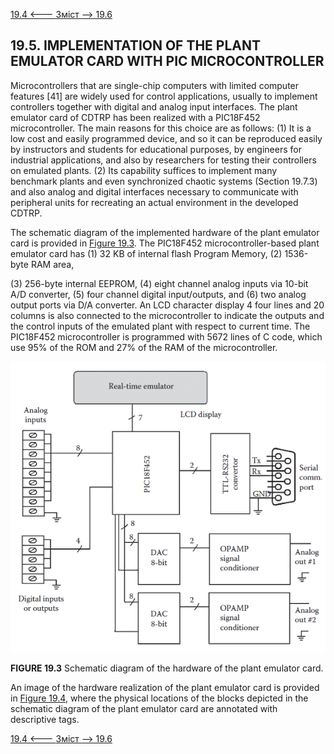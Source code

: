 [19.4 <--- ](19_4.md) [   Зміст   ](README.md) [--> 19.6](19_6.md)

## 19.5. IMPLEMENTATION OF THE PLANT EMULATOR CARD WITH PIC MICROCONTROLLER

Microcontrollers that are single-chip computers with limited computer features [41] are widely used for control applications, usually to implement controllers together with digital and analog input interfaces. The plant emulator card of CDTRP has been realized with a PIC18F452 microcontroller. The main reasons for this choice are as follows: (1) It is a low cost and easily programmed device, and so it can be reproduced easily by instructors and students for educational purposes, by engineers for industrial applications, and also by researchers for testing their controllers on emulated plants. (2) Its capability suffices to implement many benchmark plants and even synchronized chaotic systems (Section 19.7.3) and also analog and digital interfaces necessary to communicate with peripheral units for recreating an actual environment in the developed CDTRP.

The schematic diagram of the implemented hardware of the plant emulator card is provided in [Figure 19.3](#_bookmark103). The PIC18F452 microcontroller-based plant emulator card has (1) 32 KB of internal flash Program Memory, (2) 1536-byte RAM area,

(3) 256-byte internal EEPROM, (4) eight channel analog inputs via 10-bit A/D converter, (5) four channel digital input/outputs, and (6) two analog output ports via D/A converter. An LCD character display 4 four lines and 20 columns is also connected to the microcontroller to indicate the outputs and the control inputs of the emulated plant with respect to current time. The PIC18F452 microcontroller is programmed with 5672 lines of C code, which use 95% of the ROM and 27% of the RAM of the microcontroller.

![image-20220822235840837](media/image-20220822235840837.png)

**FIGURE 19.3** Schematic diagram of the hardware of the plant emulator card.

An image of the hardware realization of the plant emulator card is provided in [Figure 19.4](#_bookmark104), where the physical locations of the blocks depicted in the schematic diagram of the plant emulator card are annotated with descriptive tags.

[19.4 <--- ](19_4.md) [   Зміст   ](README.md) [--> 19.6](19_6.md)